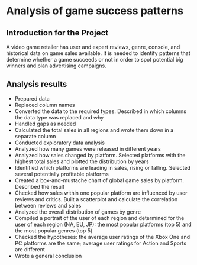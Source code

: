 # Analysis of game success patterns

## Introduction for the Project 

A video game retailer has user and expert reviews, genre, console, and historical data on game sales available. It is needed to identify patterns that determine whether a game succeeds or not in order to spot potential big winners and plan advertising campaigns.

## Analysis results

* Prepared data
* Replaced column names
* Converted the data to the required types. Described in which columns the data type was replaced and why
* Handled gaps as needed
* Calculated the total sales in all regions and wrote them down in a separate column
* Conducted exploratory data analysis
* Analyzed how many games were released in different years
* Analyzed how sales changed by platform. Selected platforms with the highest total sales and plotted the distribution by years
* Identified which platforms are leading in sales, rising or falling. Selected several potentially profitable platforms
* Created a box-and-mustache chart of global game sales by platform. Described the result
* Checked how sales within one popular platform are influenced by user reviews and critics. Built a scatterplot and calculate the correlation between reviews and sales
* Analyzed the overall distribution of games by genre
* Compiled a portrait of the user of each region and determined for the user of each region (NA, EU, JP): the most popular platforms (top 5) and the most popular genres (top 5)
* Checked the hypotheses: the average user ratings of the Xbox One and PC platforms are the same;  average user ratings for Action and Sports are different
* Wrote a general conclusion
